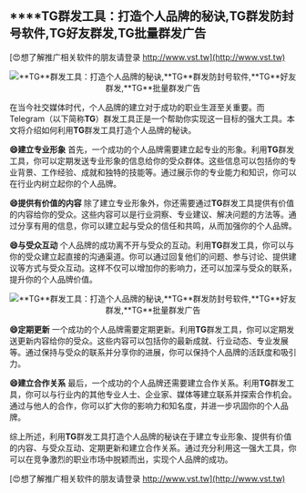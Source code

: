 ## ****TG**群发工具：打造个人品牌的秘诀,**TG**群发防封号软件,**TG**好友群发,**TG**批量群发广告**

[😍想了解推广相关软件的朋友请登录 http://www.vst.tw](http://www.vst.tw)

 <center><img src="https://vst.tw/MP4/tuiguang/png/5.png" alt="**TG**群发工具：打造个人品牌的秘诀,**TG**群发防封号软件,**TG**好友群发,**TG**批量群发广告"></center>

在当今社交媒体时代，个人品牌的建立对于成功的职业生涯至关重要。而Telegram（以下简称**TG**）群发工具正是一个帮助你实现这一目标的强大工具。本文将介绍如何利用**TG**群发工具打造个人品牌的秘诀。

**😄建立专业形象**
首先，一个成功的个人品牌需要建立起专业的形象。利用**TG**群发工具，你可以定期发送专业形象的信息给你的受众群体。这些信息可以包括你的专业背景、工作经验、成就和独特的技能等。通过展示你的专业能力和知识，你可以在行业内树立起你的个人品牌。

**😄提供有价值的内容**
除了建立专业形象外，你还需要通过**TG**群发工具提供有价值的内容给你的受众。这些内容可以是行业洞察、专业建议、解决问题的方法等。通过分享有用的信息，你可以建立起与受众的信任和共鸣，从而加强你的个人品牌。

**😄与受众互动**
个人品牌的成功离不开与受众的互动。利用**TG**群发工具，你可以与你的受众建立起直接的沟通渠道。你可以通过回复他们的问题、参与讨论、提供建议等方式与受众互动。这样不仅可以增加你的影响力，还可以加深与受众的联系，提升你的个人品牌价值。

 <center><img src="https://vst.tw/MP4/tuiguang/png/8.png" alt="**TG**群发工具：打造个人品牌的秘诀,**TG**群发防封号软件,**TG**好友群发,**TG**批量群发广告"></center>

**😄定期更新**
一个成功的个人品牌需要定期更新。利用**TG**群发工具，你可以定期发送更新内容给你的受众。这些内容可以包括你的最新成就、行业动态、专业发展等。通过保持与受众的联系并分享你的进展，你可以保持个人品牌的活跃度和吸引力。

**😄建立合作关系**
最后，一个成功的个人品牌还需要建立合作关系。利用**TG**群发工具，你可以与行业内的其他专业人士、企业家、媒体等建立联系并探索合作机会。通过与他人的合作，你可以扩大你的影响力和知名度，并进一步巩固你的个人品牌。

综上所述，利用**TG**群发工具打造个人品牌的秘诀在于建立专业形象、提供有价值的内容、与受众互动、定期更新和建立合作关系。通过充分利用这一强大工具，你可以在竞争激烈的职业市场中脱颖而出，实现个人品牌的成功。

[😍想了解推广相关软件的朋友请登录 http://www.vst.tw](http://www.vst.tw)



